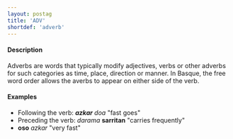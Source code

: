 ```yaml
---
layout: postag
title: 'ADV'
shortdef: 'adverb'
---
```


#### Description
Adverbs are words that typically modify adjectives, verbs or other adverbs for such categories as time, place, direction or manner. In Basque, the free word order allows the averbs to appear on either side of the verb.

#### Examples

* Following the verb: <b>_azkar_</b> _doa_  "fast goes"   
* Preceding the verb:  _darama_ <b>sarritan</b>  "carries frequently"
* <b>oso</b> _azkar_  "very fast"
<!-- Interlanguage links updated Čt lis 12 09:42:50 CET 2020 -->
